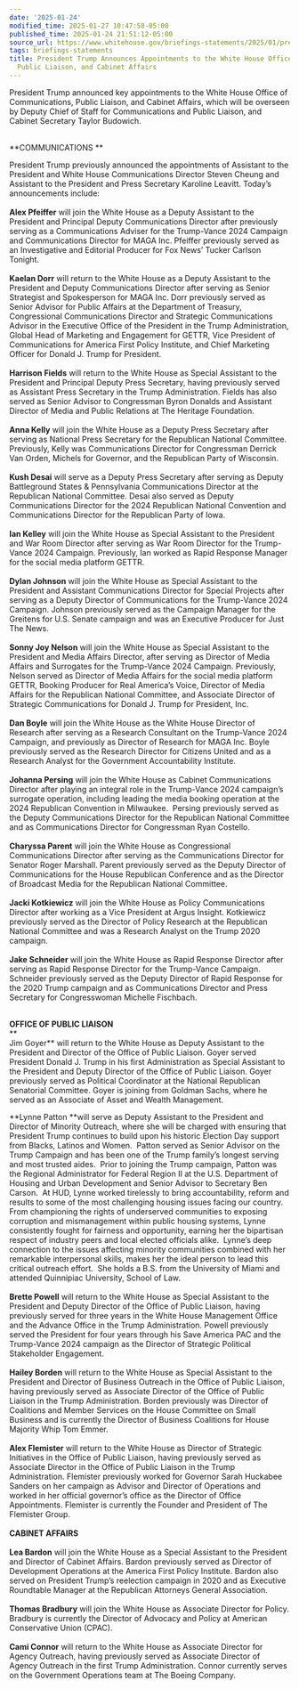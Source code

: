 ```yaml
---
date: '2025-01-24'
modified_time: 2025-01-27 10:47:58-05:00
published_time: 2025-01-24 21:51:12-05:00
source_url: https://www.whitehouse.gov/briefings-statements/2025/01/president-trump-announces-appointments-to-the-white-house-offices-of-communications-public-liaison-and-cabinet-affairs/
tags: briefings-statements
title: President Trump Announces Appointments to the White House Offices of Communications,
  Public Liaison, and Cabinet Affairs
---
```

 
President Trump announced key appointments to the White House Office of
Communications, Public Liaison, and Cabinet Affairs, which will be
overseen by Deputy Chief of Staff for Communications and Public Liaison,
and Cabinet Secretary Taylor Budowich.

   
**COMMUNICATIONS **  
  
President Trump previously announced the appointments of Assistant to
the President and White House Communications Director Steven Cheung and
Assistant to the President and Press Secretary Karoline Leavitt. Today’s
announcements include:  
   
**Alex Pfeiffer** will join the White House as a Deputy Assistant to the
President and Principal Deputy Communications Director after previously
serving as a Communications Adviser for the Trump-Vance 2024 Campaign
and Communications Director for MAGA Inc. Pfeiffer previously served as
an Investigative and Editorial Producer for Fox News’ Tucker Carlson
Tonight.  
   
**Kaelan Dorr** will return to the White House as a Deputy Assistant to
the President and Deputy Communications Director after serving as Senior
Strategist and Spokesperson for MAGA Inc. Dorr previously served as
Senior Advisor for Public Affairs at the Department of Treasury,
Congressional Communications Director and Strategic Communications
Advisor in the Executive Office of the President in the Trump
Administration, Global Head of Marketing and Engagement for GETTR, Vice
President of Communications for America First Policy Institute, and
Chief Marketing Officer for Donald J. Trump for President.  
   
**Harrison Fields** will return to the White House as Special Assistant
to the President and Principal Deputy Press Secretary, having previously
served as Assistant Press Secretary in the Trump Administration. Fields
has also served as Senior Advisor to Congressman Byron Donalds and
Assistant Director of Media and Public Relations at The Heritage
Foundation.  
   
**Anna Kelly** will join the White House as a Deputy Press Secretary
after serving as National Press Secretary for the Republican National
Committee. Previously, Kelly was Communications Director for Congressman
Derrick Van Orden, Michels for Governor, and the Republican Party of
Wisconsin.  
   
**Kush Desai** will serve as a Deputy Press Secretary after serving as
Deputy Battleground States & Pennsylvania Communications Director at the
Republican National Committee. Desai also served as Deputy
Communications Director for the 2024 Republican National Convention and
Communications Director for the Republican Party of Iowa.  
   
**Ian Kelley** will join the White House as Special Assistant to the
President and War Room Director after serving as War Room Director for
the Trump-Vance 2024 Campaign. Previously, Ian worked as Rapid Response
Manager for the social media platform GETTR.  
   
**Dylan Johnson** will join the White House as Special Assistant to the
President and Assistant Communications Director for Special Projects
after serving as a Deputy Director of Communications for the Trump-Vance
2024 Campaign. Johnson previously served as the Campaign Manager for the
Greitens for U.S. Senate campaign and was an Executive Producer for Just
The News.  
   
**Sonny Joy Nelson** will join the White House as Special Assistant to
the President and Media Affairs Director, after serving as Director of
Media Affairs and Surrogates for the Trump-Vance 2024 Campaign.
Previously, Nelson served as Director of Media Affairs for the social
media platform GETTR, Booking Producer for Real America’s Voice,
Director of Media Affairs for the Republican National Committee, and
Associate Director of Strategic Communications for Donald J. Trump for
President, Inc.  
   
**Dan Boyle** will join the White House as the White House Director of
Research after serving as a Research Consultant on the Trump-Vance 2024
Campaign, and previously as Director of Research for MAGA Inc. Boyle
previously served as the Research Director for Citizens United and as a
Research Analyst for the Government Accountability Institute.  
   
**Johanna Persing** will join the White House as Cabinet Communications
Director after playing an integral role in the Trump-Vance 2024
campaign’s surrogate operation, including leading the media booking
operation at the 2024 Republican Convention in Milwaukee.  Persing
previously served as the Deputy Communications Director for the
Republican National Committee and as Communications Director for
Congressman Ryan Costello.  
   
**Charyssa Parent** will join the White House as Congressional
Communications Director after serving as the Communications Director for
Senator Roger Marshall. Parent previously served as the Deputy Director
of Communications for the House Republican Conference and as the
Director of Broadcast Media for the Republican National Committee.  
   
**Jacki Kotkiewicz** will join the White House as Policy Communications
Director after working as a Vice President at Argus Insight. Kotkiewicz
previously served as the Director of Policy Research at the Republican
National Committee and was a Research Analyst on the Trump 2020
campaign.  
   
**Jake Schneider** will join the White House as Rapid Response Director
after serving as Rapid Response Director for the Trump-Vance Campaign.
Schneider previously served as the Deputy Director of Rapid Response for
the 2020 Trump campaign and as Communications Director and Press
Secretary for Congresswoman Michelle Fischbach.  
 

**OFFICE OF PUBLIC LIAISON**  
**   
Jim Goyer** will return to the White House as Deputy Assistant to the
President and Director of the Office of Public Liaison. Goyer served
President Donald J. Trump in his first Administration as Special
Assistant to the President and Deputy Director of the Office of Public
Liaison. Goyer previously served as Political Coordinator at the
National Republican Senatorial Committee. Goyer is joining from Goldman
Sachs, where he served as an Associate of Asset and Wealth Management.  
  
**Lynne Patton **will serve as Deputy Assistant to the President and
Director of Minority Outreach, where she will be charged with ensuring
that President Trump continues to build upon his historic Election Day
support from Blacks, Latinos and Women.  Patton served as Senior Advisor
on the Trump Campaign and has been one of the Trump family’s longest
serving and most trusted aides.  Prior to joining the Trump campaign,
Patton was the Regional Administrator for Federal Region II at the U.S.
Department of Housing and Urban Development and Senior Advisor to
Secretary Ben Carson.  At HUD, Lynne worked tirelessly to bring
accountability, reform and results to some of the most challenging
housing issues facing our country.  From championing the rights of
underserved communities to exposing corruption and mismanagement within
public housing systems, Lynne consistently fought for fairness and
opportunity, earning her the bipartisan respect of industry peers and
local elected officials alike.  Lynne’s deep connection to the issues
affecting minority communities combined with her remarkable
interpersonal skills, makes her the ideal person to lead this critical
outreach effort.  She holds a B.S. from the University of Miami and
attended Quinnipiac University, School of Law.   
   
**Brette Powell** will return to the White House as Special Assistant to
the President and Deputy Director of the Office of Public Liaison,
having previously served for three years in the White House Management
Office and the Advance Office in the Trump Administration. Powell
previously served the President for four years through his Save America
PAC and the Trump-Vance 2024 campaign as the Director of Strategic
Political Stakeholder Engagement.  
   
**Hailey Borden** will return to the White House as Special Assistant to
the President and Director of Business Outreach in the Office of Public
Liaison, having previously served as Associate Director of the Office of
Public Liaison in the Trump Administration. Borden previously was
Director of Coalitions and Member Services on the House Committee on
Small Business and is currently the Director of Business Coalitions for
House Majority Whip Tom Emmer.  
   
**Alex Flemister** will return to the White House as Director of
Strategic Initiatives in the Office of Public Liaison, having previously
served as Associate Director in the Office of Public Liaison in the
Trump Administration. Flemister previously worked for Governor Sarah
Huckabee Sanders on her campaign as Advisor and Director of Operations
and worked in her official governor’s office as the Director of Office
Appointments. Flemister is currently the Founder and President of The
Flemister Group.  
   
**CABINET AFFAIRS**  
   
**Lea Bardon** will join the White House as a Special Assistant to the
President and Director of Cabinet Affairs. Bardon previously served as
Director of Development Operations at the America First Policy
Institute. Bardon also served on President Trump’s reelection campaign
in 2020 and as Executive Roundtable Manager at the Republican Attorneys
General Association.  
   
**Thomas Bradbury** will join the White House as Associate Director for
Policy. Bradbury is currently the Director of Advocacy and Policy at
American Conservative Union (CPAC).  
   
**Cami Connor** will return to the White House as Associate Director for
Agency Outreach, having previously served as Associate Director of
Agency Outreach in the first Trump Administration. Connor currently
serves on the Government Operations team at The Boeing Company.
